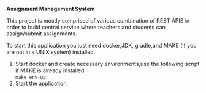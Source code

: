 **Assignment Management System**
     
This project is mostly comprised of various combination of REST
APIS in order to build central service where teachers and students can
assign/submit assignments.


To start this application you just need docker,JDK, gradle,and MAKE (if you are not in a UNIX system) installed.
 1. Start docker and create necessary environments,use the following script if MAKE is already installed: \
    `` make env-up ``
 2. Start the application.